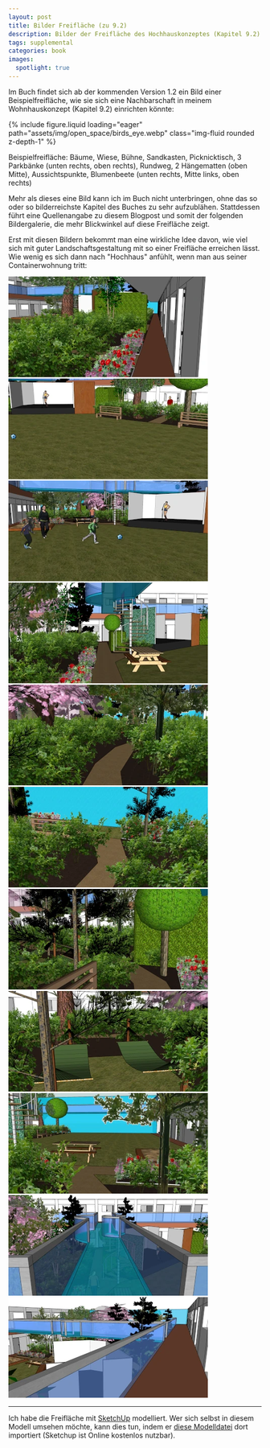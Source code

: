 ```yaml
---
layout: post
title: Bilder Freifläche (zu 9.2)
description: Bilder der Freifläche des Hochhauskonzeptes (Kapitel 9.2)
tags: supplemental
categories: book
images:
  spotlight: true
---
```


Im Buch findet sich ab der kommenden Version 1.2 ein Bild einer Beispielfreifläche, wie sie sich eine Nachbarschaft in meinem Wohnhauskonzept (Kapitel 9.2) einrichten könnte:

{% include figure.liquid loading="eager" path="assets/img/open_space/birds_eye.webp" class="img-fluid rounded z-depth-1" %}

<div class="caption">
Beispielfreifläche: Bäume, Wiese, Bühne, Sandkasten, Picknicktisch, 3 Parkbänke (unten rechts, oben rechts), Rundweg, 2 Hängematten (oben Mitte), Aussichtspunkte, Blumenbeete (unten rechts, Mitte links, oben rechts)
</div>

Mehr als dieses eine Bild kann ich im Buch nicht unterbringen, ohne das so oder so bilderreichste Kapitel des Buches zu sehr aufzublähen.
Stattdessen führt eine Quellenangabe zu diesem Blogpost und somit der folgenden Bildergalerie, die mehr Blickwinkel auf diese Freifläche zeigt.

Erst mit diesen Bildern bekommt man eine wirkliche Idee davon, wie viel sich mit guter Landschaftsgestaltung mit so einer Freifläche erreichen lässt. Wie wenig es sich dann nach "Hochhaus" anfühlt, wenn man aus seiner Containerwohnung tritt:

<div class="spotlight-group">
    <a class="spotlight" href="/assets/img/open_space/lower_path_lengthwise.webp">
        <img src="/assets/img/open_space/lower_path_lengthwise_200.webp" title="Wenn man aus seiner Wohnung tritt (untere Ebene)"/></a>
    <a class="spotlight" href="/assets/img/open_space/lawn_to_flat.webp">
        <img src="/assets/img/open_space/lawn_to_flat_200.webp" title="Blick von der Wiese zurück auf die Wohnung, auf Parkbänke und Bühne"/></a>
    <a class="spotlight" href="/assets/img/open_space/lawn.webp">
        <img src="/assets/img/open_space/lawn_200.webp" title="Blick von der Wiese auf Bühne und Wendeltreppe"/></a>
    <a class="spotlight" href="/assets/img/open_space/center_path.webp">
        <img src="/assets/img/open_space/center_path_200.webp" title="Mittelgang, zwischen Blumenbeeten und Picknicktisch"/></a>
    <a class="spotlight" href="/assets/img/open_space/circular_path_start.webp">
        <img src="/assets/img/open_space/circular_path_start_200.webp" title="Beginn des Rundweges"/></a>
    <a class="spotlight" href="/assets/img/open_space/circular_path_view.webp">
        <img src="/assets/img/open_space/circular_path_view_200.webp" title="Rundweg, Ausblick durch die Glasfront"/></a>
    <a class="spotlight" href="/assets/img/open_space/circular_path_across.webp">
        <img src="/assets/img/open_space/circular_path_across_200.webp" title="Rundweg, Blick quer zu Wohnungen (links Hängematten)"/></a>
    <a class="spotlight" href="/assets/img/open_space/circular_path_hammocks.webp">
        <img src="/assets/img/open_space/circular_path_hammocks_200.webp" title="Die beiden Hängematten"/></a>
    <a class="spotlight" href="/assets/img/open_space/circular_path_end.webp">
        <img src="/assets/img/open_space/circular_path_end_200.webp" title="Ende des Rundweges"/></a>
    <a class="spotlight" href="/assets/img/open_space/center_path_gallery.webp">
        <img src="/assets/img/open_space/center_path_gallery_200.webp" title="Mittelgang Gallerie"/></a>
    <a class="spotlight" href="/assets/img/open_space/upper_path_lengthwise.webp">
        <img src="/assets/img/open_space/upper_path_lengthwise_200.webp" title="Wenn man aus seiner Wohnung tritt (obere Ebene)"/></a>
</div>

---

Ich habe die Freifläche mit [SketchUp](https://app.sketchup.com) modelliert. Wer sich selbst in diesem Modell umsehen möchte, kann dies tun, indem er [diese Modelldatei](/assets/skp/open_space.skp) dort importiert (Sketchup ist Online kostenlos nutzbar).
